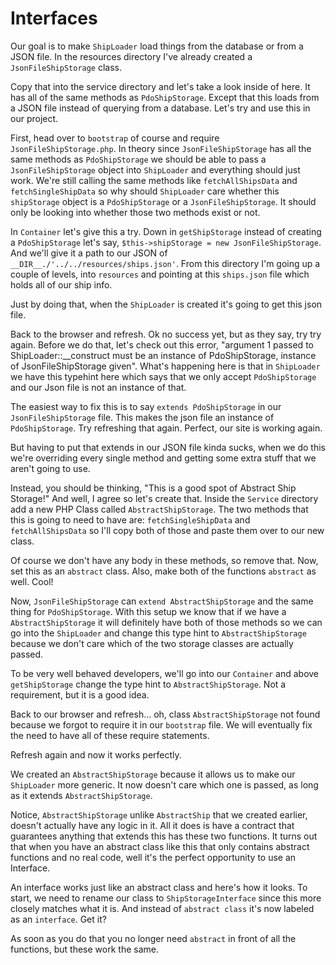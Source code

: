 # Interfaces

Our goal is to make `ShipLoader` load things from the database or from a JSON file.
In the resources directory I've already created a `JsonFileShipStorage` class. 

Copy that into the service directory and let's take a look inside of here. It has
all of the same methods as `PdoShipStorage`. Except that this loads from a JSON file
instead of querying from a database. Let's try and use this in our project. 

First, head over to `bootstrap` of course and require `JsonFileShipStorage.php`. In
theory since `JsonFileShipStorage` has all the same methods as `PdoShipStorage` we
should be able to pass a `JsonFileShipStorage` object into `ShipLoader` and everything
should just work. We're still calling the same methods like `fetchAllShipsData` and
`fetchSingleShipData` so why should `ShipLoader` care whether this `shipStorage` object
is a `PdoShipStorage` or a `JsonFileShipStorage`. It should only be looking into whether
those two methods exist or not. 

In `Container` let's give this a try. Down in `getShipStorage` instead of creating a 
`PdoShipStorage` let's say, `$this->shipStorage = new JsonFileShipStorage`. And we'll
give it a path to our JSON of `__DIR__./'../../resources/ships.json'`. From this directory
I'm going up a couple of levels, into `resources` and pointing at this `ships.json` file which
holds all of our ship info. 

Just by doing that, when the `ShipLoader` is created it's going to get this json file. 

Back to the browser and refresh. Ok no success yet, but as they say, try try again. Before 
we do that, let's check out this error, "argument 1 passed to ShipLoader::__construct must
be an instance of PdoShipStorage, instance of JsonFileShipStorage given". What's happening
here is that in `ShipLoader` we have this typehint here which says that we only accept
`PdoShipStorage` and our Json file is not an instance of that. 

The easiest way to fix this is to say `extends PdoShipStorage` in our `JsonFileShipStorage`
file. This makes the json file an instance of `PdoShipStorage`. Try refreshing that again. 
Perfect, our site is working again.

But having to put that extends in our JSON file kinda sucks, when we do this we're overriding
every single method and getting some extra stuff that we aren't going to use. 

Instead, you should be thinking, "This is a good spot of Abstract Ship Storage!" And well, I
agree so let's create that. Inside the `Service` directory add a new PHP Class called
`AbstractShipStorage`. The two methods that this is going to need to have are: `fetchSingleShipData`
and `fetchAllShipsData` so I'll copy both of those and paste them over to our new class.

Of course we don't have any body in these methods, so remove that. Now, set this as an `abstract` class.
Also, make both of the functions `abstract` as well. Cool!

Now, `JsonFileShipStorage` can `extend AbstractShipStorage` and the same thing for `PdoShipStorage`. 
With this setup we know that if we have a `AbstractShipStorage` it will definitely have both of those
methods so we can go into the `ShipLoader` and change this type hint to `AbstractShipStorage` because
we don't care which of the two storage classes are actually passed. 

To be very well behaved developers, we'll go into our `Container` and above `getShipStorage` change
the type hint to `AbstractShipStorage`. Not a requirement, but it is a good idea.

Back to our browser and refresh... oh, class `AbstractShipStorage` not found because we forgot to require it
in our `bootstrap` file. We will eventually fix the need to have all of these require statements. 

Refresh again and now it works perfectly. 

We created an `AbstractShipStorage` because it allows us to make our `ShipLoader` more generic. It now
doesn't care which one is passed, as long as it extends `AbstractShipStorage`. 

Notice, `AbstractShipStorage` unlike `AbstractShip` that we created earlier, doesn't actually have any 
logic in it. All it does is have a contract that guarantees anything that extends this has these two
functions. It turns out that when you have an abstract class like this that only contains abstract
functions and no real code, well it's the perfect opportunity to use an Interface. 

An interface works just like an abstract class and here's how it looks. To start, we need to rename
our class to `ShipStorageInterface` since this more closely matches what it is. And instead of
`abstract class` it's now labeled as an `interface`. Get it?

As soon as you do that you no longer need `abstract` in front of all the functions, but these work the same. 
